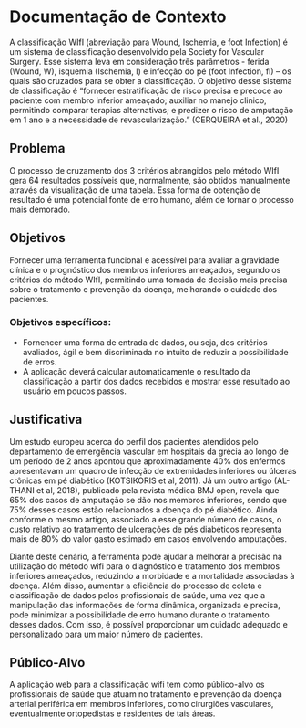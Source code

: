 # Documentação de Contexto

A classificação WIfI (abreviação para Wound, Ischemia, e foot Infection)  é um sistema de classificação desenvolvido pela Society for Vascular Surgery. Esse sistema leva em consideração três parâmetros - ferida (Wound, W), isquemia (Ischemia, I) e infecção do pé (foot Infection, fI) – os quais são cruzados para se obter a classificação. O objetivo desse sistema de classificação é “fornecer estratificação de risco precisa e precoce ao paciente com membro inferior ameaçado; auxiliar no manejo clinico, permitindo comparar terapias alternativas; e predizer o risco de amputação em 1 ano e a necessidade de revascularização.” (CERQUEIRA et al., 2020)

## Problema

O processo de cruzamento dos 3 critérios abrangidos pelo método WIfI gera 64 resultados possíveis que, normalmente, são obtidos manualmente através da visualização de uma tabela. Essa forma de obtenção de resultado é uma potencial fonte de erro humano, além de tornar o processo mais demorado. 

## Objetivos

Fornecer uma ferramenta funcional e acessível para avaliar a gravidade clínica e o prognóstico dos membros inferiores ameaçados, segundo os critérios do método WIfI, permitindo uma tomada de decisão mais precisa sobre o tratamento e prevenção da doença, melhorando o cuidado dos pacientes. 

### Objetivos específicos: 
- Fornencer uma forma de entrada de dados, ou seja, dos critérios avaliados, ágil e bem discriminada no intuito de reduzir a possibilidade de erros. 
- A aplicação deverá calcular automaticamente o resultado da classificação a partir dos dados recebidos e mostrar esse resultado ao usuário em poucos passos.

## Justificativa

Um estudo europeu acerca do perfil dos pacientes atendidos pelo departamento de emergência vascular em hospitais da grécia ao longo de um período de 2 anos  apontou que aproximadamente 40% dos enfermos apresentavam um quadro de infecção de extremidades inferiores ou úlceras crônicas em pé diabético (KOTSIKORIS et al, 2011). Já um outro artigo (AL-THANI et al, 2018), publicado pela revista médica BMJ open, revela que 65% dos casos de amputação se dão nos membros inferiores, sendo que 75% desses casos estão relacionados a doença do pé diabético. Ainda conforme o mesmo artigo, associado a esse grande número de casos, o custo relativo ao tratamento de ulcerações de pés diabéticos representa mais de 80% do valor gasto estimado em casos envolvendo amputações. 

Diante deste cenário, a ferramenta pode ajudar a melhorar a precisão na utilização do método wifi para o diagnóstico e tratamento dos membros inferiores ameaçados, reduzindo a morbidade e a mortalidade associadas à doença. Além disso, aumentar a eficiência do processo de coleta e classificação de dados pelos profissionais de saúde, uma vez que a manipulação das informações de forma dinâmica, organizada e precisa, pode minimizar a possibilidade de erro humano durante o tratamento desses dados. Com isso, é possível proporcionar um cuidado adequado e personalizado para um maior número de pacientes.

## Público-Alvo

A aplicação web para a classificação wifi tem como público-alvo os profissionais de saúde que atuam no tratamento e prevenção da doença arterial periférica em membros inferiores, como cirurgiões vasculares, eventualmente ortopedistas e residentes de tais áreas.

